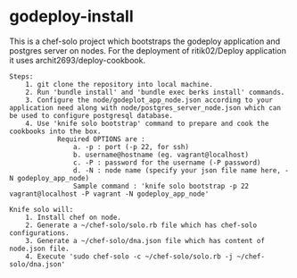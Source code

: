 # godeploy-install
 This is a chef-solo project which bootstraps the godeploy application and postgres server on nodes.
 For the deployment of ritik02/Deploy application it uses archit2693/deploy-cookbook.

 	Steps:
 		1. git clone the repository into local machine.
 		2. Run 'bundle install' and 'bundle exec berks install' commands.
 		3. Configure the node/godeplot_app_node.json according to your application need along with node/postgres_server_node.json which can be used to configure postgresql database.
 		4. Use 'knife solo bootstrap' command to prepare and cook the cookbooks into the box.
		 		Required OPTIONS are :
			 		a. -p : port (-p 22, for ssh)
			 		b. username@hostname (eg. vagrant@localhost)
			 		c. -P : password for the username (-P password)
			 		d. -N : node name (specify your json file name here, -N godeploy_app_node)
			 		Sample command : 'knife solo bootstrap -p 22 vagrant@localhost -P vagrant -N godeploy_app_node'

 	Knife solo will:
 		1. Install chef on node.
 		2. Generate a ~/chef-solo/solo.rb file which has chef-solo configurations.
 		3. Generate a ~/chef-solo/dna.json file which has content of node.json file.
 		4. Execute 'sudo chef-solo -c ~/chef-solo/solo.rb -j ~/chef-solo/dna.json'